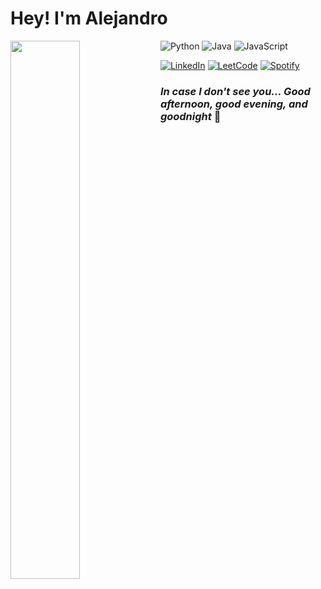 # Hey! I'm Alejandro

<img align="left" width="47%" src ="https://github-readme-stats.vercel.app/api/top-langs/?username=alejandro-echaniz&layout=compact&theme=gotham" />

![Python](https://img.shields.io/badge/Python-FFD43B?style=for-the-badge&logo=python&logoColor=blue)
![Java](https://img.shields.io/badge/Java-ED8B00?style=for-the-badge&logo=openjdk&logoColor=white)
![JavaScript](https://img.shields.io/badge/JavaScript-323330?style=for-the-badge&logo=javascript&logoColor=F7DF1E)

[![LinkedIn](https://img.shields.io/badge/LinkedIn-0077B5?style=for-the-badge&logo=linkedin&logoColor=white)](https://www.linkedin.com/in/alejandro-echaniz/)
[![LeetCode](https://img.shields.io/badge/-LeetCode-FFA116?style=for-the-badge&logo=LeetCode&logoColor=black)](https://leetcode.com/u/alejandro_echaniz/)
[![Spotify](https://img.shields.io/badge/Spotify-1ED760?&style=for-the-badge&logo=spotify&logoColor=white)](https://open.spotify.com/user/omhc8vxqg5wor612qat53xbf8?si=afbcbcc8671c4054)

### *In case I don't see you... Good afternoon, good evening, and goodnight* 👋
